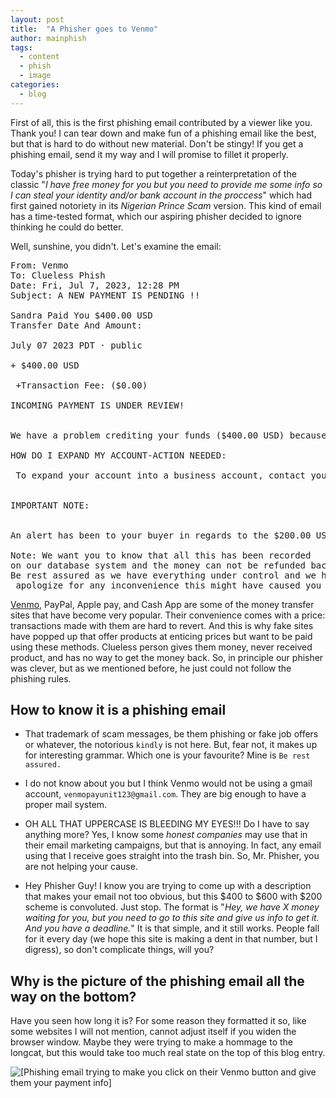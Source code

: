 ```yaml
---
layout: post
title:  "A Phisher goes to Venmo"
author: mainphish
tags:
  - content
  - phish
  - image
categories: 
  - blog
---
```

First of all, this is the first phishing email contributed by a viewer like you.
Thank you! I can tear down and make fun of a phishing email like the best, but
that is hard to do without new material. Don't be stingy! If you get a phishing
email, send it my way and I will promise to fillet it properly.

Today's phisher is trying hard to put together a reinterpretation of the
classic "*I have free money for you but you need to provide me some info
so I can steal your identity and/or bank account in the proccess*" which had 
first gained notoriety in its *Nigerian Prince Scam* version.
This kind of email has a time-tested format, which our aspiring phisher 
decided to ignore thinking he could do better.

Well, sunshine, you didn't. Let's examine the email:

<pre>
From: Venmo <venmopayunit123@gmail.com>
To: Clueless Phish
Date: Fri, Jul 7, 2023, 12:28 PM
Subject: A NEW PAYMENT IS PENDING !!

Sandra Paid You $400.00 USD
Transfer Date And Amount:

July 07 2023 PDT · public

+ $400.00 USD 

 +Transaction Fee: ($0.00)

INCOMING PAYMENT IS UNDER REVIEW!


We have a problem crediting your funds ($400.00 USD) because your account is not a business profile user which makes your account have limit. This amount seems to be above your limit so you have to take this urgent step to expand your limit.

HOW DO I EXPAND MY ACCOUNT-ACTION NEEDED:

 To expand your account into a business account, contact your buyer to send in an additional payment of $200.00 USD into your account to expand your credit limit. Soon as this is done we’ll get the whole amount of $600.00 USD reflected immediately once the additional payment has been secured back to the buyer. 


IMPORTANT NOTE:


An alert has been to your buyer in regards to the $200.00 USD to send, we’ll secure this transaction with high priority that neither the buyer nor the seller will lose a dime in this transaction.

Note: We want you to know that all this has been recorded
on our database system and the money can not be refunded back. 
Be rest assured as we have everything under control and we hereby
 apologize for any inconvenience this might have caused you
</pre>

[Venmo](https://venmo.com/), PayPal, Apple pay, and Cash App are some of the money 
transfer sites that have become very popular. Their convenience comes with
a price: transactions made with them are hard to revert. And this is why
fake sites have popped up that offer products at enticing prices but want
to be paid using these methods. 
Clueless person gives them money, never received product, and has no way
to get the money back.
So, in principle our phisher was clever, but as we mentioned before, he
just could not follow the phishing rules.


## How to know it is a phishing email

- That trademark of scam messages, be them phishing or fake job offers or
whatever, the notorious `kindly` is not here. But, fear not, it makes up for interesting grammar. Which one is your favourite? Mine is `Be rest assured.`

- I do not know about you but I think Venmo would not be using a gmail
account, `venmopayunit123@gmail.com`. They are big enough to have a proper 
mail system.

- OH ALL THAT UPPERCASE IS BLEEDING MY EYES!!! Do I have to say anything more?
Yes, I know some *honest companies* may use that in their email marketing 
campaigns, but that is annoying. In fact, any email using that I receive 
goes straight into the trash bin.
So, Mr. Phisher, you are not helping your cause.

- Hey Phisher Guy! I know you are trying to come up with a description that
makes your email not too obvious, but this $400 to $600 with $200 scheme
is convoluted. Just stop. The format is 
"*Hey, we have X money waiting for you,
but you need to go to this site and give us info to get it. And you have 
a deadline.*"
It is that simple, and it still works. People fall for it every day
(we hope this site is making a dent in that number, but I digress),
so don't complicate things, will you?


## Why is the picture of the phishing email all the way on the bottom?

Have you seen how long it is? For some reason they formatted it so, like some
websites I will not mention, cannot adjust itself if you widen the browser window.
Maybe they were trying to make a hommage to the longcat, but this would take
too much real state on the top of this blog entry.

<img src="/images/2023/phish18.png" 
class="align-center" alt="[Phishing email trying to make you click on their
Venmo button and give them your payment info]">

